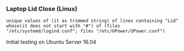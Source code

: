 
### Laptop Lid Close (Linux)

`unique values of (it as trimmed string) of lines containing "Lid" whose(it does not start with "#") of (files "/etc/systemd/logind.conf"; files "/etc/UPower/UPower.conf")`

Initial testing on Ubuntu Server 16.04
